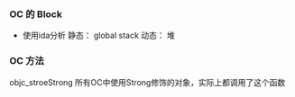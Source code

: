 
### OC 的 Block
* 使用ida分析
静态：
global
stack
动态：
堆

### OC 方法
objc_stroeStrong
所有OC中使用Strong修饰的对象，实际上都调用了这个函数